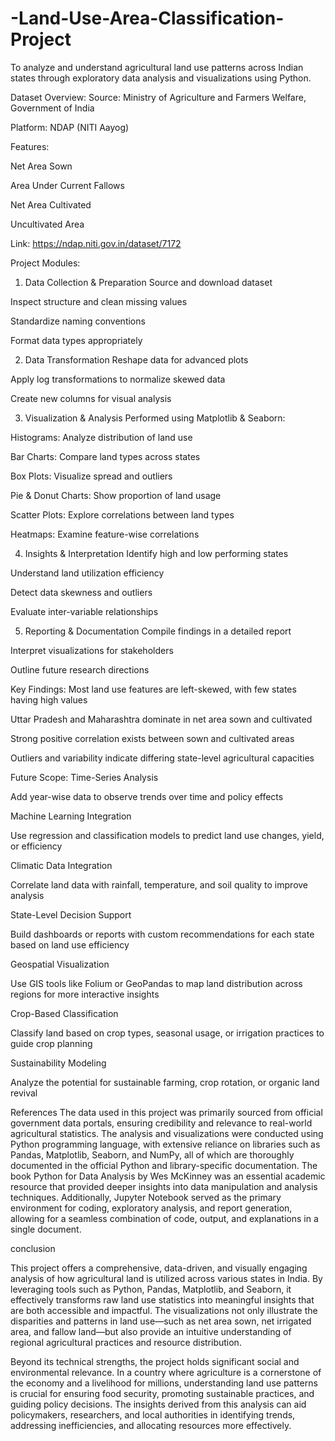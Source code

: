 # -Land-Use-Area-Classification-Project
To analyze and understand agricultural land use patterns across Indian states through exploratory data analysis and visualizations using Python.

 Dataset Overview:
Source: Ministry of Agriculture and Farmers Welfare, Government of India

Platform: NDAP (NITI Aayog)

Features:

Net Area Sown

Area Under Current Fallows

Net Area Cultivated

Uncultivated Area

Link: https://ndap.niti.gov.in/dataset/7172

 Project Modules:
 1. Data Collection & Preparation
Source and download dataset

Inspect structure and clean missing values

Standardize naming conventions

Format data types appropriately

 2. Data Transformation
Reshape data for advanced plots

Apply log transformations to normalize skewed data

Create new columns for visual analysis

 3. Visualization & Analysis
Performed using Matplotlib & Seaborn:

Histograms: Analyze distribution of land use

Bar Charts: Compare land types across states

Box Plots: Visualize spread and outliers

Pie & Donut Charts: Show proportion of land usage

Scatter Plots: Explore correlations between land types

Heatmaps: Examine feature-wise correlations

 4. Insights & Interpretation
Identify high and low performing states

Understand land utilization efficiency

Detect data skewness and outliers

Evaluate inter-variable relationships

 5. Reporting & Documentation
Compile findings in a detailed report

Interpret visualizations for stakeholders

Outline future research directions

 Key Findings:
Most land use features are left-skewed, with few states having high values

Uttar Pradesh and Maharashtra dominate in net area sown and cultivated

Strong positive correlation exists between sown and cultivated areas

Outliers and variability indicate differing state-level agricultural capacities

 Future Scope:
Time-Series Analysis

Add year-wise data to observe trends over time and policy effects

Machine Learning Integration

Use regression and classification models to predict land use changes, yield, or efficiency

Climatic Data Integration

Correlate land data with rainfall, temperature, and soil quality to improve analysis

State-Level Decision Support

Build dashboards or reports with custom recommendations for each state based on land use efficiency

Geospatial Visualization

Use GIS tools like Folium or GeoPandas to map land distribution across regions for more interactive insights

Crop-Based Classification

Classify land based on crop types, seasonal usage, or irrigation practices to guide crop planning

Sustainability Modeling

Analyze the potential for sustainable farming, crop rotation, or organic land revival

References
The data used in this project was primarily sourced from official government data portals, ensuring credibility and relevance to real-world agricultural statistics. The analysis and visualizations were conducted using Python programming language, with extensive reliance on libraries such as Pandas, Matplotlib, Seaborn, and NumPy, all of which are thoroughly documented in the official Python and library-specific documentation. The book Python for Data Analysis by Wes McKinney was an essential academic resource that provided deeper insights into data manipulation and analysis techniques. Additionally, Jupyter Notebook served as the primary environment for coding, exploratory analysis, and report generation, allowing for a seamless combination of code, output, and explanations in a single document.


conclusion

 This project offers a comprehensive, data-driven, and visually engaging analysis of how agricultural land is utilized across various states in India. By leveraging tools such as Python, Pandas, Matplotlib, and Seaborn, it effectively transforms raw land use statistics into meaningful insights that are both accessible and impactful. The visualizations not only illustrate the disparities and patterns in land use—such as net area sown, net irrigated area, and fallow land—but also provide an intuitive understanding of regional agricultural practices and resource distribution.

Beyond its technical strengths, the project holds significant social and environmental relevance. In a country where agriculture is a cornerstone of the economy and a livelihood for millions, understanding land use patterns is crucial for ensuring food security, promoting sustainable practices, and guiding policy decisions. The insights derived from this analysis can aid policymakers, researchers, and local authorities in identifying trends, addressing inefficiencies, and allocating resources more effectively.

